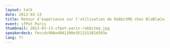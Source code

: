 ```yaml
---
layout: talk
date: 2013-03-13
title: Retour d'expérience sur l'utilisation de RabbitMQ chez BlaBlaCar
event: sfPot Paris
thumbnail: 2013-03-13-sfpot-paris-rabbitmq.jpg
speakerdeck: feccdc906e4001300e351231381d503e
lang: fr
---
```

